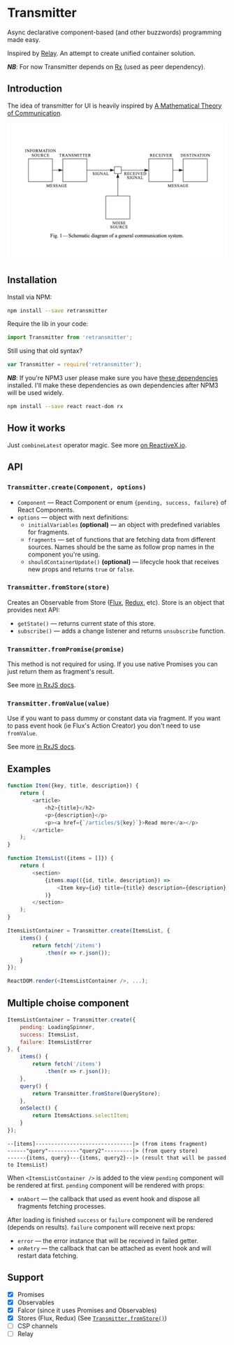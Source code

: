 # Transmitter

Async declarative component-based (and other buzzwords) programming made easy.

Inspired by [Relay](https://facebook.github.io/relay). An attempt to create unified container solution.

***NB***: For now Transmitter depends on [Rx](https://github.com/Reactive-Extensions/RxJS) (used as peer dependency).

## Introduction

The idea of transmitter for UI is heavily inspired by [A Mathematical Theory of Communication](http://worrydream.com/refs/Shannon%20-%20A%20Mathematical%20Theory%20of%20Communication.pdf).

![](docs/communication-system.png)

## Installation

Install via NPM:

```bash
npm install --save retransmitter
```

Require the lib in your code:

```javascript
import Transmitter from 'retransmitter';
```

Still using that old syntax?

```javascript
var Transmitter = require('retransmitter');
```

***NB***: If you're NPM3 user please make sure you have [these dependencies](https://github.com/alexeyraspopov/retransmitter/blob/06e1fe52e6ffb4e409bd14a6adf5205ca9b1f7c1/package.json#L32-L34) installed. I'll make these dependencies as own dependencies after NPM3 will be used widely.

```bash
npm install --save react react-dom rx
```

## How it works

Just `combineLatest` operator magic. See more [on ReactiveX.io](http://reactivex.io/documentation/operators/combinelatest.html).

## API

### `Transmitter.create(Component, options)`

 * `Component` — React Component or enum `{pending, success, failure}` of React Components.
 * `options` — object with next definitions:
   * `initialVariables` **(optional)** — an object with predefined variables for fragments.
   * `fragments` — set of functions that are fetching data from different sources. Names should be the same as follow prop names in the component you're using.
   * `shouldContainerUpdate()` **(optional)** — lifecycle hook that receives new props and returns `true` or `false`.

### `Transmitter.fromStore(store)`

Creates an Observable from Store ([Flux](https://github.com/facebook/flux), [Redux](https://github.com/rackt/redux), etc). Store is an object that provides next API:

 * `getState()` — returns current state of this store.
 * `subscribe()` — adds a change listener and returns `unsubscribe` function.

### `Transmitter.fromPromise(promise)`

This method is not required for using. If you use native Promises you can just return them as fragment's result.

See more [in RxJS docs](https://github.com/Reactive-Extensions/RxJS/blob/master/doc/api/core/operators/frompromise.md).

### `Transmitter.fromValue(value)`

Use if you want to pass dummy or constant data via fragment. If you want to pass event hook (ie Flux's Action Creator) you don't need to use `fromValue`.

See more [in RxJS docs](https://github.com/Reactive-Extensions/RxJS/blob/master/doc/api/core/operators/return.md).

## Examples

```javascript
function Item({key, title, description}) {
	return (
		<article>
			<h2>{title}</h2>
			<p>{description}</p>
			<p><a href={`/articles/${key}`}>Read more</a></p>
		</article>
	);
}
```

```javascript
function ItemsList({items = []}) {
	return (
		<section>
			{items.map(({id, title, description}) =>
				<Item key={id} title={title} description={description} />
			)}
		</section>
	);
}
```

```javascript
ItemsListContainer = Transmitter.create(ItemsList, {
	items() {
		return fetch('/items')
			.then(r => r.json());
	}
});
```

```javascript
ReactDOM.render(<ItemsListContainer />, ...);
```

## Multiple choise component

```javascript
ItemsListContainer = Transmitter.create({
	pending: LoadingSpinner,
	success: ItemsList,
	failure: ItemsListError
}, {
	items() {
		return fetch('/items')
			.then(r => r.json());
	},
	query() {
		return Transmitter.fromStore(QueryStore);
	},
	onSelect() {
		return ItemsActions.selectItem;
	}
});
```

```
--[items]-------------------------------|> (from items fragment)
------"query"----------"query2"---------|> (from query store)
------{items, query}---{items, query2}--|> (result that will be passed to ItemsList)
```

When `<ItemsListContainer />` is added to the view `pending` component will be rendered at first. `pending` component will be rendered with props:

 * `onAbort` — the callback that used as event hook and dispose all fragments fetching processes.

After loading is finished `success` or `failure` component will be rendered (depends on results). `failure` component will receive next props:

 * `error` — the error instance that will be received in failed getter.
 * `onRetry` — the callback that can be attached as event hook and will restart data fetching.

## Support

 - [x] Promises
 - [x] Observables
 - [x] Falcor (since it uses Promises and Observables)
 - [x] Stores (Flux, Redux) (See [`Transmitter.fromStore()`](#transmitterfromstorestore))
 - [ ] CSP channels
 - [ ] Relay
